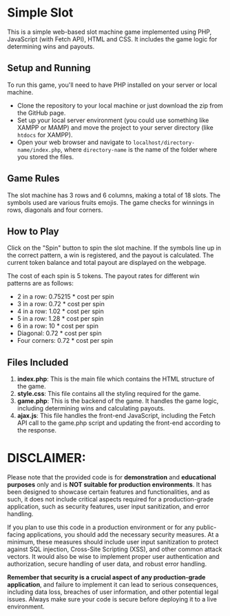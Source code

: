 # Simple Slot

This is a simple web-based slot machine game implemented using PHP, JavaScript (with Fetch API), HTML and CSS. It includes the game logic for determining wins and payouts.

## Setup and Running

To run this game, you'll need to have PHP installed on your server or local machine.

- Clone the repository to your local machine or just download the zip from the GitHub page.
- Set up your local server environment (you could use something like XAMPP or MAMP) and move the project to your server directory (like `htdocs` for XAMPP).
- Open your web browser and navigate to `localhost/directory-name/index.php`, where `directory-name` is the name of the folder where you stored the files.

## Game Rules

The slot machine has 3 rows and 6 columns, making a total of 18 slots. The symbols used are various fruits emojis. The game checks for winnings in rows, diagonals and four corners. 

## How to Play

Click on the "Spin" button to spin the slot machine. If the symbols line up in the correct pattern, a win is registered, and the payout is calculated. The current token balance and total payout are displayed on the webpage. 

The cost of each spin is 5 tokens. The payout rates for different win patterns are as follows:
- 2 in a row: 0.75215 * cost per spin
- 3 in a row: 0.72 * cost per spin
- 4 in a row: 1.02 * cost per spin
- 5 in a row: 1.28 * cost per spin
- 6 in a row: 10 * cost per spin
- Diagonal: 0.72 * cost per spin
- Four corners: 0.72 * cost per spin

## Files Included

1. **index.php**: This is the main file which contains the HTML structure of the game.
2. **style.css**: This file contains all the styling required for the game.
3. **game.php**: This is the backend of the game. It handles the game logic, including determining wins and calculating payouts.
4. **ajax.js**: This file handles the front-end JavaScript, including the Fetch API call to the game.php script and updating the front-end according to the response.

# DISCLAIMER:

Please note that the provided code is for **demonstration** and **educational purposes** only and is **NOT suitable for production environments**. It has been designed to showcase certain features and functionalities, and as such, it does not include critical aspects required for a production-grade application, such as security features, user input sanitization, and error handling.

If you plan to use this code in a production environment or for any public-facing applications, you should add the necessary security measures. At a minimum, these measures should include user input sanitization to protect against SQL injection, Cross-Site Scripting (XSS), and other common attack vectors. It would also be wise to implement proper user authentication and authorization, secure handling of user data, and robust error handling.

**Remember that security is a crucial aspect of any production-grade application**, and failure to implement it can lead to serious consequences, including data loss, breaches of user information, and other potential legal issues. Always make sure your code is secure before deploying it to a live environment.


